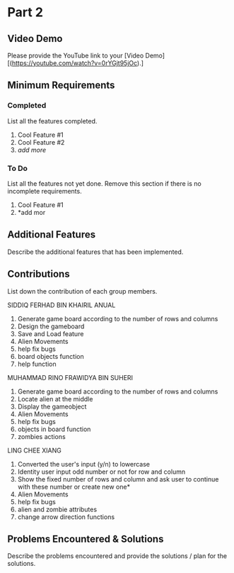 # Part 2

## Video Demo

Please provide the YouTube link to your [Video Demo][(https://youtube.com/watch?v=0rYGjt95jOc).]

## Minimum Requirements

### Completed

List all the features completed.

1. Cool Feature #1
2. Cool Feature #2
3. *add more*

### To Do

List all the features not yet done. Remove this section if there is no incomplete requirements.

1. Cool Feature #1
2. *add mor

## Additional Features

Describe the additional features that has been implemented.

## Contributions

List down the contribution of each group members.

SIDDIQ FERHAD BIN KHAIRIL ANUAL

1. Generate game board according to the number of rows and columns
2. Design the gameboard
3. Save and Load feature
4. Alien Movements
5. help fix bugs
6. board objects function
7. help function

MUHAMMAD RINO FRAWIDYA BIN SUHERI

1. Generate game board according to the number of rows and columns
2. Locate alien at the middle
3. Display the gameobject
4. Alien Movements
5. help fix bugs
6. objects in board function
7. zombies actions

LING CHEE XIANG

1. Converted the user's input (y/n) to lowercase
2. Identity user input odd number or not for row and column
3. Show the fixed number of rows and column and ask user to continue with these number or create new one*
4. Alien Movements
5. help fix bugs
6. alien and zombie attributes
7. change arrow direction functions

## Problems Encountered & Solutions

Describe the problems encountered and provide the solutions / plan for the solutions.
